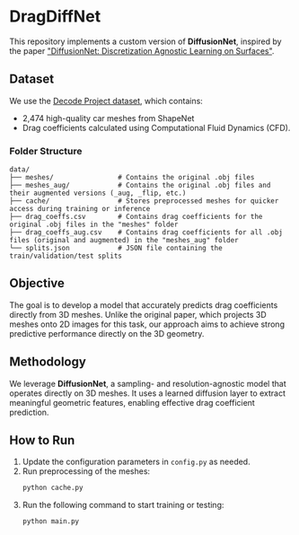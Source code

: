 # DragDiffNet

This repository implements a custom version of **DiffusionNet**, inspired by the paper ["DiffusionNet: Discretization Agnostic Learning on Surfaces"](https://arxiv.org/abs/2206.09398).

## Dataset

We use the [Decode Project dataset](https://decode.mit.edu/projects/dragprediction/), which contains:
- 2,474 high-quality car meshes from ShapeNet
- Drag coefficients calculated using Computational Fluid Dynamics (CFD).

### Folder Structure
```
data/
├── meshes/                # Contains the original .obj files
├── meshes_aug/            # Contains the original .obj files and their augmented versions (_aug, _flip, etc.)
├── cache/                 # Stores preprocessed meshes for quicker access during training or inference
├── drag_coeffs.csv        # Contains drag coefficients for the original .obj files in the "meshes" folder
├── drag_coeffs_aug.csv    # Contains drag coefficients for all .obj files (original and augmented) in the "meshes_aug" folder
└── splits.json            # JSON file containing the train/validation/test splits
```


## Objective

The goal is to develop a model that accurately predicts drag coefficients directly from 3D meshes. Unlike the original paper, which projects 3D meshes onto 2D images for this task, our approach aims to achieve strong predictive performance directly on the 3D geometry.

## Methodology

We leverage **DiffusionNet**, a sampling- and resolution-agnostic model that operates directly on 3D meshes. It uses a learned diffusion layer to extract meaningful geometric features, enabling effective drag coefficient prediction.

## How to Run

1. Update the configuration parameters in `config.py` as needed.
2. Run preprocessing of the meshes:
   ```bash
   python cache.py
   ```
3. Run the following command to start training or testing:
   ```bash
   python main.py
   ```
